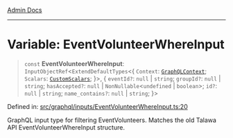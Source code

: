 [Admin Docs](/)

***

# Variable: EventVolunteerWhereInput

> `const` **EventVolunteerWhereInput**: `InputObjectRef`\<`ExtendDefaultTypes`\<\{ `Context`: [`GraphQLContext`](../../../context/type-aliases/GraphQLContext.md); `Scalars`: [`CustomScalars`](../../../scalars/type-aliases/CustomScalars.md); \}\>, \{ `eventId?`: `null` \| `string`; `groupId?`: `null` \| `string`; `hasAccepted?`: `null` \| `NonNullable`\<`undefined` \| `boolean`\>; `id?`: `null` \| `string`; `name_contains?`: `null` \| `string`; \}\>

Defined in: [src/graphql/inputs/EventVolunteerWhereInput.ts:20](https://github.com/Sourya07/talawa-api/blob/2dc82649c98e5346c00cdf926fe1d0bc13ec1544/src/graphql/inputs/EventVolunteerWhereInput.ts#L20)

GraphQL input type for filtering EventVolunteers.
Matches the old Talawa API EventVolunteerWhereInput structure.

